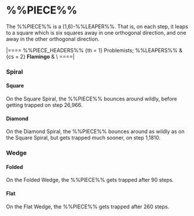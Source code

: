 # %%PIECE%%

The %%PIECE%% is a (1,6)-%%LEAPER%%. That is, on each step, it leaps to
a square which is six squares away in one orthogonal direction, and one
away in the other orthogonal direction.

|====
%%PIECE_HEADERS%%
  {th = 1}  Problemists; %%LEAPERS%%
& {cs = 2}  **Flamingo**
&           \\
====|

### Spiral

#### Square

On the Square Spiral, the %%PIECE%% bounces around wildly, before getting
trapped on step 26,966.

#### Diamond

On the Diamond Spiral, the %%PIECE%% bounces around as wildly as on the
Square Spiral, but gets trapped much sooner, on step 1,1810.

### Wedge

#### Folded

On the Folded Wedge, the %%PIECE%% gets trapped after 90 steps.

#### Flat

On the Flat Wedge, the %%PIECE%% gets trapped after 260 steps.
